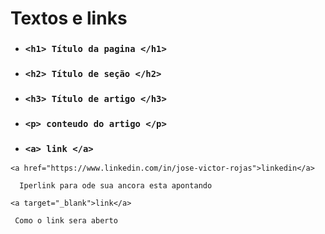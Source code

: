 # Textos e links

- ### ``` <h1> Título da pagina </h1> ```

- ### ``` <h2> Título de seção </h2> ```

- ### ``` <h3> Título de artigo </h3> ```

- ### ``` <p> conteudo do artigo </p> ```

- ### ```<a> link </a> ```

``` <a href="https://www.linkedin.com/in/jose-victor-rojas">linkedin</a> ```
      
      Iperlink para ode sua ancora esta apontando


``` <a target="_blank">link</a> ```

     Como o link sera aberto





